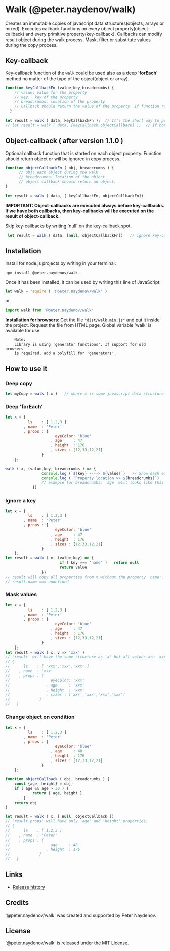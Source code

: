 # Walk (@peter.naydenov/walk)

Creates an immutable copies of javascript data structures(objects, arrays or mixed). Executes callback functions on every object property(object-callback) and every primitive property(key-callback). Callbacks can modify result object during the walk process. Mask, filter or substitute values during the copy process. 

## Key-callback
Key-callback function of the `walk` could be used also as a deep '**forEach**' method no matter of the type of the object(object or array).

```js
function keyCallbackFn (value,key,breadcrumbs) {
    // value: value for the property
    // key:  key of the property
    // breadcrumbs: location of the property
    // Callback should return the value of the property. If function returns 'null' or 'undefined', property will be ignored.
  }

let result = walk ( data, keyCallbackFn );  // It's the short way to provide only key-callback. Callback functions are optional.
// let result = walk ( data, [keyCallback,objectCallback] );  // If both callbacks are available
```


## Object-callback ( after version 1.1.0 )

Optional callback function that is started on each object property. Function should return object or will be ignored in copy process.

```js
function objectCallbackFn ( obj, breadcrumbs ) {
      // obj: each object during the walk
      // breadcrumbs: location of the object
      // object callback should return an object.
}

let result = walk ( data, [ keyCallbackFn, objectCallbackFn])
```

**IMPORTANT: Object-callbacks are executed always before key-callbacks. If we have both callbacks, then key-callbacks will be executed on the result of object-callback.**

Skip key-callbacks by writing 'null' on the key-callback spot.
```js
 let result = walk ( data, [null, objectCallbackFn])   // ignore key-callbacks
```


## Installation

Install for node.js projects by writing in your terminal:

```
npm install @peter.naydenov/walk
```

Once it has been installed, it can be used by writing this line of JavaScript:
```js
let walk = require ( '@peter.naydenov/walk' )
```

or

```js
import walk from '@peter.naydenov/walk'
```

**Installation for browsers**: Get the file `"dist/walk.min.js"` and put it inside the project. Request the file from HTML page. Global variable 'walk' is available for use.

        Note:
        Library is using 'generator functions'. If support for old browsers 
        is required, add a polyfill for 'generators'.





## How to use it

### Deep copy
```js
let myCopy = walk ( x )   // where x is some javascript data structure
```



### Deep 'forEach'
```js
let x = {
          ls    : [ 1,2,3 ]
        , name  : 'Peter'
        , props : {
                      eyeColor: 'blue'
                    , age     : 47
                    , height  : 176
                    , sizes : [12,33,12,21]
                }
    };

walk ( x, (value,key, breadcrumbs ) => {
                console.log (`${key} ----> ${value}`)   // Show each each primitive couples key->value
                console.log ( `Property location >> ${breadcrumbs}`)
                // example for breadcrumbs: 'age' will looks like this : 'root/props/age'
            })
```


### Ignore a key

```js
let x = {
          ls    : [ 1,2,3 ]
        , name  : 'Peter'
        , props : {
                      eyeColor: 'blue'
                    , age     : 47
                    , height  : 176
                    , sizes : [12,33,12,21]
                }
    };
let result = walk ( x, (value,key) => {
                        if ( key === 'name' )   return null
                        return value
                })
// result will copy all properties from x without the property 'name'.
// result.name === undefined
```


### Mask values

```js
let x = {
          ls    : [ 1,2,3 ]
        , name  : 'Peter'
        , props : {
                      eyeColor: 'blue'
                    , age     : 47
                    , height  : 176
                    , sizes : [12,33,12,21]
                }
    };
let result = walk ( x, v => 'xxx' )
// 'result' will have the same structure as 'x' but all values are 'xxx'
// {
//      ls    : [ 'xxx','xxx','xxx' ]
//    , name  : 'xxx'
//    , props : {
//                  eyeColor: 'xxx'
//                , age     : 'xxx'
//                , height  : 'xxx'
//                , sizes : ['xxx','xxx','xxx','xxx']
//             }
//   } 
```

### Change object on condition

```js
let x = {
          ls    : [ 1,2,3 ]
        , name  : 'Peter'
        , props : {
                      eyeColor: 'blue'
                    , age     : 48
                    , height  : 176
                    , sizes : [12,33,12,21]
                }
    };

function objectCallback ( obj, breadcrumbs ) {
    const {age, height} = obj;
    if ( age && age > 30 ) {
            return { age, height }
        }
    return obj
}

let result = walk ( x, [ null, objectCallback ])
// 'result.props' will have only 'age' and 'height' properties.
// {
//      ls    : [ 1,2,3 ]
//    , name  : 'Peter'
//    , props : {
//                  age     : 48
//                , height  : 176
//             }
//   } 
```



## Links
- [Release history](Changelog.md)

## Credits
'@peter.naydenov/walk' was created and supported by Peter Naydenov.

## License
'@peter.naydenov/walk' is released under the MIT License.
